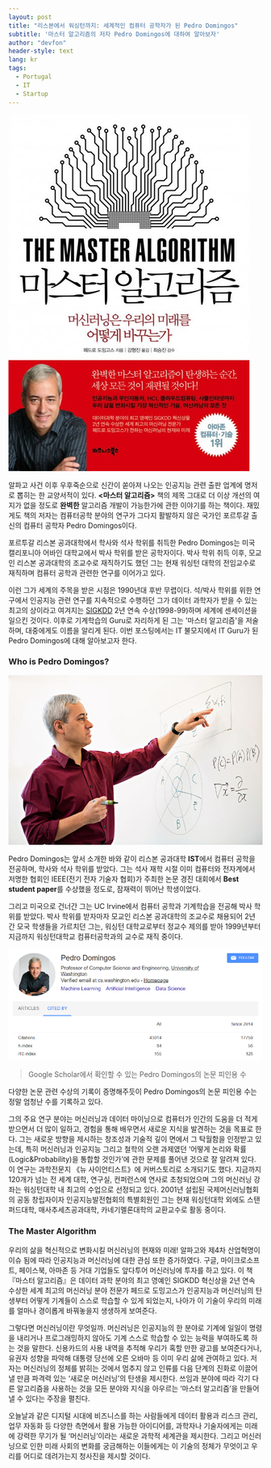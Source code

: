 ```yaml
---
layout: post
title: "리스본에서 워싱턴까지: 세계적인 컴퓨터 공학자가 된 Pedro Domingos"
subtitle: '마스터 알고리즘의 저자 Pedro Domingos에 대하여 알아보자'
author: "devfon"
header-style: text
lang: kr
tags:
  - Portugal
  - IT
  - Startup
---
```


![](/img/in-post/ma.jpg)

알파고 사건 이후 우후죽순으로 신간이 쏟아져 나오는 인공지능 관련 출판 업계에 명저로 뽑히는 한 교양서적이 있다. **<마스터 알고리즘>** 책의 제목 그대로 더 이상 개선의 여지가 없을 정도로 **완벽한** 알고리즘 개발이 가능한가에 관한 이야기를 하는 책이다. 재밌게도 책의 저자는 컴퓨터공학 분야의 연구가 그다지 활발하지 않은 국가인 포르투갈 출신의 컴퓨터 공학자 Pedro Domingos이다.

포르투갈 리스본 공과대학에서 학사와 석사 학위를 취득한 Pedro Domingos는 미국 캘리포니아 어바인 대학교에서 박사 학위를 받은 공학자이다. 박사 학위 취득 이후, 모교인 리스본 공과대학의 조교수로 재직하기도 했던 그는 현재 워싱턴 대학의 전임교수로 재직하며 컴퓨터 공학과 관련한 연구를 이어가고 있다.

이런 그가 세계의 주목을 받은 시점은 1990년대 후반 무렵이다. 석/박사 학위를 위한 연구에서 인공지능 관련 연구를 지속적으로 수행하던 그가 데이터 과학자가 받을 수 있는 최고의 상이라고 여겨지는 [SIGKDD](https://www.kdd.org/) 2년 연속 수상(1998-99)하며 세계에 센세이션을 일으킨 것이다. 이후로 기계학습의 Guru로 자리하게 된 그는 '마스터 알고리즘'을 저술하며, 대중에게도 이름을 알리게 된다. 이번 포스팅에서는 IT 불모지에서 IT Guru가 된 Pedro Domingos에 대해 알아보고자 한다.


### Who is Pedro Domingos?
![](/img/in-post/pd.jpg)

Pedro Domingos는 앞서 소개한 바와 같이 리스본 공과대학 **IST**에서 컴퓨터 공학을 전공하며, 학사와 석사 학위를 받았다. 그는 석사 재학 시절 이미 컴퓨터와 전자계에서 저명한 협회인 IEEE(전기 전자 기술자 협회)가 주최한 논문 경진 대회에서 **Best student paper**를 수상했을 정도로, 잠재력이 뛰어난 학생이었다.

그리고 미국으로 건너간 그는 UC Irvine에서 컴퓨터 공학과 기계학습을 전공해 박사 학위를 받았다. 박사 학위를 받자마자 모교인 리스본 공과대학의 조교수로 채용되어 2년 간 모국 학생들을 가르치던 그는, 워싱턴 대학교로부터 정교수 제의를 받아 1999년부터 지금까지 워싱턴대학교 컴퓨터공학과의 교수로 재직 중이다.

![](/img/in-post/pd_cite.png)
> Google Scholar에서 확인할 수 있는 Pedro Domingos의 논문 피인용 수

다양한 논문 관련 수상의 기록이 증명해주듯이 Pedro Domingos의 논문 피인용 수는 정말 엄청난 수를 기록하고 있다.

그의 주요 연구 분야는 머신러닝과 데이터 마이닝으로 컴퓨터가 인간의 도움을 더 적게 받으면서 더 많이 일하고, 경험을 통해 배우면서 새로운 지식을 발견하는 것을 목표로 한다. 그는 새로운 방향을 제시하는 창조성과 기술적 깊이 면에서 그 탁월함을 인정받고 있는데, 특히 머신러닝과 인공지능 그리고 철학의 오랜 과제였던 ‘어떻게 논리와 확률(Logic&Probability)을 통합할 것인가’에 관한 문제를 풀어낸 것으로 잘 알려져 있다. 이 연구는 과학전문지 《뉴 사이언티스트》에 커버스토리로 소개되기도 했다. 지금까지 120개가 넘는 전 세계 대학, 연구실, 컨퍼런스에 연사로 초청되었으며 그의 머신러닝 강좌는 워싱턴대학 내 최고의 수업으로 선정되고 있다. 2001년 설립된 국제머신러닝협회의 공동 창립자이자 인공지능발전협회의 특별회원인 그는 현재 워싱턴대학 외에도 스탠퍼드대학, 매사추세츠공과대학, 카네기멜론대학의 교환교수로 활동 중이다.


### The Master Algorithm
우리의 삶을 혁신적으로 변화시킬 머신러닝의 현재와 미래!
알파고와 제4차 산업혁명이 이슈 됨에 따라 인공지능과 머신러닝에 대한 관심 또한 증가하였다. 구글, 마이크로소프트, 페이스북, 아마존 등 거대 기업들도 앞다투어 머신러닝에 투자를 하고 있다. 이 책 『마스터 알고리즘』은 데이터 과학 분야의 최고 영예인 SIGKDD 혁신상을 2년 연속 수상한 세계 최고의 머신러닝 분야 전문가 페드로 도밍고스가 인공지능과 머신러닝의 탄생부터 어떻게 기계들이 스스로 학습할 수 있게 되었는지, 나아가 이 기술이 우리의 미래를 얼마나 경이롭게 바꿔놓을지 생생하게 보여준다. 

그렇다면 머신러닝이란 무엇일까. 머신러닝은 인공지능의 한 분야로 기계에 일일이 명령을 내리거나 프로그래밍하지 않아도 기계 스스로 학습할 수 있는 능력을 부여하도록 하는 것을 말한다. 신용카드의 사용 내역을 추적해 우리가 혹할 만한 광고를 보여준다거나, 유권자 성향을 파악해 대통령 당선에 오른 오바마 등 이미 우리 삶에 관여하고 있다. 저자는 머신러닝의 정체를 밝히는 것에서 멈추지 않고 인류를 다음 단계의 진화로 이끌어낼 만큼 파격력 있는 ‘새로운 머신러닝’의 탄생을 제시한다. 쓰임과 분야에 따라 각기 다른 알고리즘을 사용하는 것을 모든 분야와 지식을 아우르는 ‘마스터 알고리즘’을 만들어 낼 수 있다는 주장을 펼친다. 

오늘날과 같은 디지털 시대에 비즈니스를 하는 사람들에게 데이터 활용과 리스크 관리, 업무 자동화 등 다양한 측면에서 활용 가능한 아이디어를, 과학자나 기술자에게는 미래에 강력한 무기가 될 ‘머신러닝’이라는 새로운 과학적 세계관을 제시한다. 그리고 머신러닝으로 인한 미래 사회의 변화를 궁금해하는 이들에게는 이 기술의 정체가 무엇이고 우리를 어디로 데려가는지 청사진을 제시할 것이다.